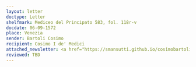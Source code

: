 ```yaml
---
layout: letter
doctype: Letter
shelfmark: Mediceo del Principato 583, fol. 118r-v
docdate: 06-09-1572
place: Venezia
sender: Bartoli Cosimo
recipient: Cosimo I de' Medici
attached_newsletter: <a href="https://smansutti.github.io/cosimobartoli/texts/3081_092/">3081_092</a>
reviewed: TBD
---
```


